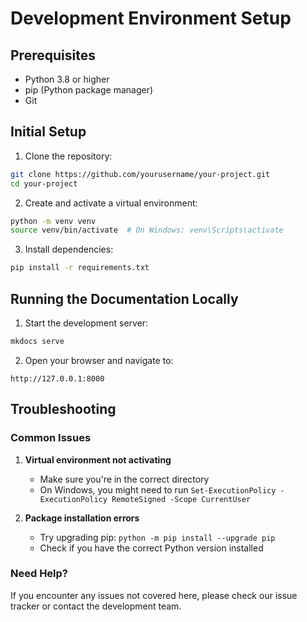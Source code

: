 # Development Environment Setup

## Prerequisites

* Python 3.8 or higher
* pip (Python package manager)
* Git

## Initial Setup

1. Clone the repository:
```bash
git clone https://github.com/yourusername/your-project.git
cd your-project
```

2. Create and activate a virtual environment:
```bash
python -m venv venv
source venv/bin/activate  # On Windows: venv\Scripts\activate
```

3. Install dependencies:
```bash
pip install -r requirements.txt
```

## Running the Documentation Locally

1. Start the development server:
```bash
mkdocs serve
```

2. Open your browser and navigate to:
```
http://127.0.0.1:8000
```

## Troubleshooting

### Common Issues

1. **Virtual environment not activating**
   - Make sure you're in the correct directory
   - On Windows, you might need to run `Set-ExecutionPolicy -ExecutionPolicy RemoteSigned -Scope CurrentUser`

2. **Package installation errors**
   - Try upgrading pip: `python -m pip install --upgrade pip`
   - Check if you have the correct Python version installed

### Need Help?

If you encounter any issues not covered here, please check our issue tracker or contact the development team.